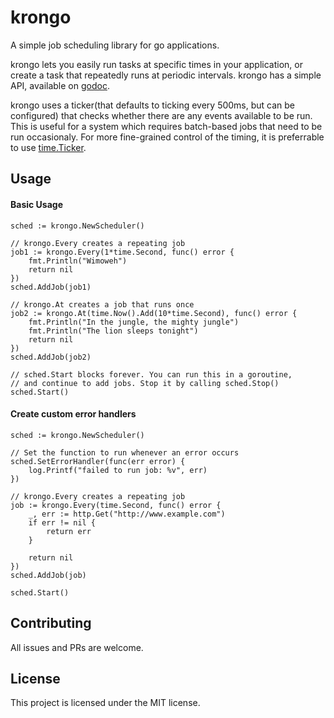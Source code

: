 # krongo

A simple job scheduling library for go applications.

krongo lets you easily run tasks at specific times in your application, or create a task that repeatedly runs at periodic intervals. krongo has a simple API, available on [godoc](https://godoc.org/github.com/medakk/krongo).

krongo uses a ticker(that defaults to ticking every 500ms, but can be configured) that checks whether there are any events available to be run. This is useful for a system which requires batch-based jobs that need to be run occasionaly. For more fine-grained control of the timing, it is preferrable to use [time.Ticker](https://golang.org/pkg/time/#Ticker).

## Usage

#### Basic Usage
```
sched := krongo.NewScheduler()

// krongo.Every creates a repeating job
job1 := krongo.Every(1*time.Second, func() error {
	fmt.Println("Wimoweh")
	return nil
})
sched.AddJob(job1)

// krongo.At creates a job that runs once
job2 := krongo.At(time.Now().Add(10*time.Second), func() error {
	fmt.Println("In the jungle, the mighty jungle")
	fmt.Println("The lion sleeps tonight")
	return nil
})
sched.AddJob(job2)

// sched.Start blocks forever. You can run this in a goroutine,
// and continue to add jobs. Stop it by calling sched.Stop()
sched.Start()
```

#### Create custom error handlers
```
sched := krongo.NewScheduler()

// Set the function to run whenever an error occurs
sched.SetErrorHandler(func(err error) {
	log.Printf("failed to run job: %v", err)
})

// krongo.Every creates a repeating job
job := krongo.Every(time.Second, func() error {
	_, err := http.Get("http://www.example.com")
	if err != nil {
		return err
	}

	return nil
})
sched.AddJob(job)

sched.Start()
```

## Contributing

All issues and PRs are welcome.

## License

This project is licensed under the MIT license.